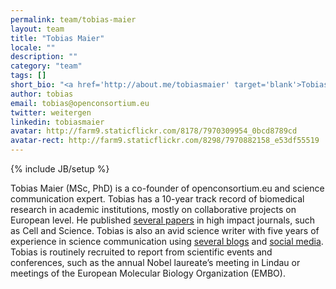 ```yaml
---
permalink: team/tobias-maier
layout: team
title: "Tobias Maier"
locale: ""
description: ""
category: "team"
tags: []
short_bio: "<a href='http://about.me/tobiasmaier' target='blank'>Tobias Maier</a> is a science communication professional with a ten year track record in biomedical research. He is the founder of <a href='http://recentlyapp.com/' target='blank'>Recently</a>, a web app allowing scientists to stay up to date with what is being published in their field. He also writes a popular science blog in German called <a href='http://www.weitergen.de/' target='blank'>WeiterGen</a>."
author: tobias
email: tobias@openconsortium.eu
twitter: weitergen
linkedin: tobiasmaier
avatar: http://farm9.staticflickr.com/8178/7970309954_0bcd8789cd
avatar-rect: http://farm9.staticflickr.com/8298/7970882158_e53df55519
---
```

{% include JB/setup %}

Tobias Maier (MSc, PhD) is a co-founder of openconsortium.eu and science communication expert. Tobias has a 10-year track record of biomedical research in academic institutions, mostly on collaborative projects on European level. He published [several papers](http://tinyurl.com/maierpapers) in high impact journals, such as Cell and Science. Tobias is also an avid science writer with five years of experience in science communication using [several blogs](http://www.weitergen.de) and [social media](http://twitter.com/weitergen). Tobias is routinely recruited to report from scientific events and conferences, such as the annual Nobel laureate’s meeting in Lindau or meetings of the European Molecular Biology Organization (EMBO).
